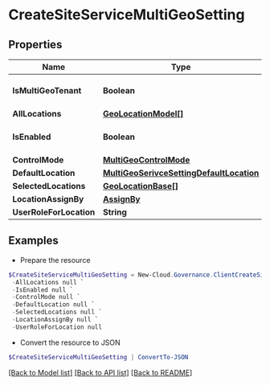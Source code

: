 # CreateSiteServiceMultiGeoSetting
## Properties

Name | Type | Description | Notes
------------ | ------------- | ------------- | -------------
**IsMultiGeoTenant** | **Boolean** |  | [optional] [default to $false]
**AllLocations** | [**GeoLocationModel[]**](GeoLocationModel.md) |  | [optional] 
**IsEnabled** | **Boolean** |  | [optional] [default to $false]
**ControlMode** | [**MultiGeoControlMode**](MultiGeoControlMode.md) |  | [optional] 
**DefaultLocation** | [**MultiGeoSerivceSettingDefaultLocation**](MultiGeoSerivceSettingDefaultLocation.md) |  | [optional] 
**SelectedLocations** | [**GeoLocationBase[]**](GeoLocationBase.md) |  | [optional] 
**LocationAssignBy** | [**AssignBy**](AssignBy.md) |  | [optional] 
**UserRoleForLocation** | **String** |  | [optional] 

## Examples

- Prepare the resource
```powershell
$CreateSiteServiceMultiGeoSetting = New-Cloud.Governance.ClientCreateSiteServiceMultiGeoSetting  -IsMultiGeoTenant null `
 -AllLocations null `
 -IsEnabled null `
 -ControlMode null `
 -DefaultLocation null `
 -SelectedLocations null `
 -LocationAssignBy null `
 -UserRoleForLocation null
```

- Convert the resource to JSON
```powershell
$CreateSiteServiceMultiGeoSetting | ConvertTo-JSON
```

[[Back to Model list]](../README.md#documentation-for-models) [[Back to API list]](../README.md#documentation-for-api-endpoints) [[Back to README]](../README.md)

